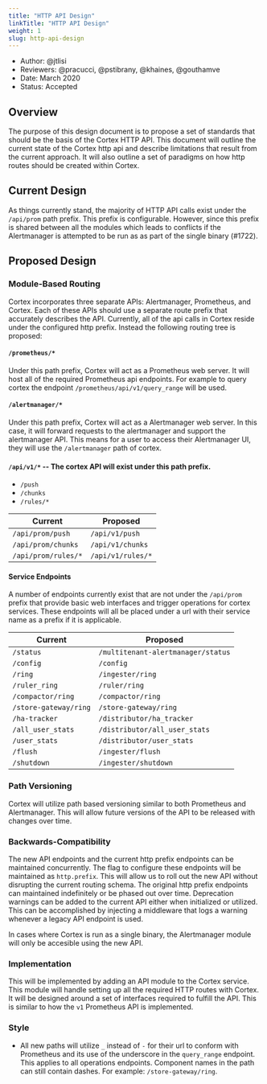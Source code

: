 ```yaml
---
title: "HTTP API Design"
linkTitle: "HTTP API Design"
weight: 1
slug: http-api-design
---
```


- Author: @jtlisi
- Reviewers: @pracucci, @pstibrany, @khaines, @gouthamve
- Date: March 2020
- Status: Accepted

## Overview

The purpose of this design document is to propose a set of standards that should be the basis of the Cortex HTTP API. This document will outline the current state of the Cortex http api and describe limitations that result from the current approach. It will also outline a set of paradigms on how http routes should be created within Cortex.

## Current Design

As things currently stand, the majority of HTTP API calls exist under the `/api/prom` path prefix. This prefix is configurable. However, since this prefix is shared between all the modules which leads to conflicts if the Alertmanager is attempted to be run as as part of the single binary (#1722).

## Proposed Design

### Module-Based Routing

Cortex incorporates three separate APIs: Alertmanager, Prometheus, and Cortex. Each of these APIs should use a separate route prefix that accurately describes the API. Currently, all of the api calls in Cortex reside under the configured http prefix. Instead the following routing tree is proposed:

#### `/prometheus/*`

Under this path prefix, Cortex will act as a Prometheus web server. It will host all of the required Prometheus api endpoints. For example to query cortex the endpoint `/prometheus/api/v1/query_range` will be used.

#### `/alertmanager/*`

Under this path prefix, Cortex will act as a Alertmanager web server. In this case, it will forward requests to the alertmanager and support the alertmanager API. This means for a user to access their Alertmanager UI, they will use the `/alertmanager` path of cortex.

#### `/api/v1/*` -- The cortex API will exist under this path prefix.

- `/push`
- `/chunks`
- `/rules/*`

| Current             | Proposed          |
| ------------------- | ----------------- |
| `/api/prom/push`    | `/api/v1/push`    |
| `/api/prom/chunks`  | `/api/v1/chunks`  |
| `/api/prom/rules/*` | `/api/v1/rules/*` |


#### Service Endpoints

A number of endpoints currently exist that are not under the `/api/prom` prefix that provide basic web interfaces and trigger operations for cortex services. These endpoints will all be placed under a url with their service name as a prefix if it is applicable.

| Current               | Proposed                           |
| --------------------- | ---------------------------------- |
| `/status`             | `/multitenant-alertmanager/status` |
| `/config`             | `/config`                          |
| `/ring`               | `/ingester/ring`                   |
| `/ruler_ring`         | `/ruler/ring`                      |
| `/compactor/ring`     | `/compactor/ring`                  |
| `/store-gateway/ring` | `/store-gateway/ring`              |
| `/ha-tracker`         | `/distributor/ha_tracker`          |
| `/all_user_stats`     | `/distributor/all_user_stats`      |
| `/user_stats`         | `/distributor/user_stats`          |
| `/flush`              | `/ingester/flush`                  |
| `/shutdown`           | `/ingester/shutdown`               |

### Path Versioning

Cortex will utilize path based versioning similar to both Prometheus and Alertmanager. This will allow future versions of the API to be released with changes over time.

### Backwards-Compatibility

The new API endpoints and the current http prefix endpoints can be maintained concurrently. The flag to configure these endpoints will be maintained as `http.prefix`. This will allow us to roll out the new API without disrupting the current routing schema. The original http prefix endpoints can maintained indefinitely or be phased out over time. Deprecation warnings can be added to the current API either when initialized or utilized. This can be accomplished by injecting a middleware that logs a warning whenever a legacy API endpoint is used.

In cases where Cortex is run as a single binary, the Alertmanager module will only be accesible using the new API.

### Implementation

This will be implemented by adding an API module to the Cortex service. This module will handle setting up all the required HTTP routes with Cortex. It will be designed around a set of interfaces required to fulfill the API. This is similar to how the `v1` Prometheus API is implemented.

### Style

* All new paths will utilize `_` instead of `-` for their url to conform with Prometheus and its use of the underscore in the `query_range` endpoint. This applies to all operations endpoints. Component names in the path can still contain dashes. For example: `/store-gateway/ring`.
